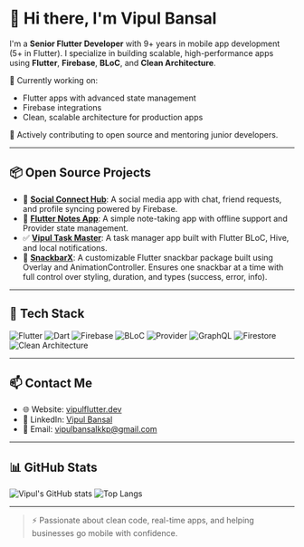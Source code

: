 # 👋 Hi there, I'm Vipul Bansal

I'm a **Senior Flutter Developer** with 9+ years in mobile app development (5+ in Flutter). I specialize in building scalable, high-performance apps using **Flutter**, **Firebase**, **BLoC**, and **Clean Architecture**.

🔭 Currently working on:
- Flutter apps with advanced state management
- Firebase integrations
- Clean, scalable architecture for production apps

🌱 Actively contributing to open source and mentoring junior developers.

---

## 📦 Open Source Projects

- 🔗 [**Social Connect Hub**](https://github.com/vipulbansal/social_connect_hub): A social media app with chat, friend requests, and profile syncing powered by Firebase.
- 📝 [**Flutter Notes App**](https://github.com/vipulbansal/flutter_notes_app): A simple note-taking app with offline support and Provider state management.
- ✅ [**Vipul Task Master**](https://github.com/vipulbansal/vipul_task_master): A task manager app built with Flutter BLoC, Hive, and local notifications.
- 📣 [**SnackbarX**](https://github.com/vipulbansal/snackbarx): A customizable Flutter snackbar package built using Overlay and AnimationController. Ensures one snackbar at a time with full control over styling, duration, and types (success, error, info).


---

## 🔧 Tech Stack

![Flutter](https://img.shields.io/badge/Flutter-02569B?style=flat&logo=flutter&logoColor=white)
![Dart](https://img.shields.io/badge/Dart-0175C2?style=flat&logo=dart&logoColor=white)
![Firebase](https://img.shields.io/badge/Firebase-FFCA28?style=flat&logo=firebase&logoColor=black)
![BLoC](https://img.shields.io/badge/BLoC-4B4B4B?style=flat)
![Provider](https://img.shields.io/badge/Provider-2A9D8F?style=flat)
![GraphQL](https://img.shields.io/badge/GraphQL-E10098?style=flat&logo=graphql&logoColor=white)
![Firestore](https://img.shields.io/badge/Firestore-FFA000?style=flat&logo=firebase&logoColor=white)
![Clean Architecture](https://img.shields.io/badge/Clean%20Architecture-blueviolet?style=flat)

---

## 📫 Contact Me

- 🌐 Website: [vipulflutter.dev](https://vipulflutter.dev)
- 💼 LinkedIn: [Vipul Bansal](https://www.linkedin.com/in/vipul-bansal-mohali/)
- 📧 Email: vipulbansalkkp@gmail.com

---

## 📊 GitHub Stats

![Vipul's GitHub stats](https://github-readme-stats.vercel.app/api?username=vipulbansal&show_icons=true&theme=default)
![Top Langs](https://github-readme-stats.vercel.app/api/top-langs/?username=vipulbansal&layout=compact)

---

> ⚡ Passionate about clean code, real-time apps, and helping businesses go mobile with confidence.
